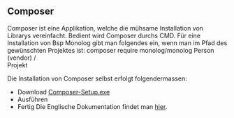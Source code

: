 ## Composer
Composer ist eine Applikation, welche die mühsame Installation von Librarys vereinfacht. Bedient wird Composer durchs CMD. Für eine Installation von Bsp Monolog gibt man folgendes ein, wenn man im Pfad des gewünschten Projektes ist:
   composer require monolog/monolog
      Person (vendor) /        
  Projekt



Die Installation von Composer selbst erfolgt folgendermassen:
  - Download [Composer-Setup.exe](https://getcomposer.org/Composer-Setup.exe)
  - Ausführen
  - Fertig
Die Englische Dokumentation findet man [hier](https://getcomposer.org/doc/00-intro.md).